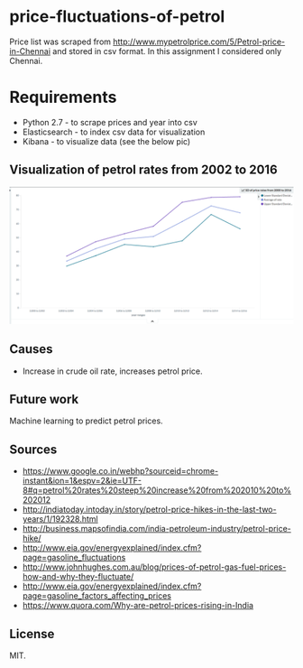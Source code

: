 # price-fluctuations-of-petrol

  Price list was scraped from http://www.mypetrolprice.com/5/Petrol-price-in-Chennai and stored in csv format. In this assignment I considered only Chennai.

# Requirements
- Python 2.7 - to scrape prices and year into csv
- Elasticsearch - to index csv data for visualization
- Kibana - to visualize data (see the below pic)

## Visualization of petrol rates from 2002 to 2016
![sd of petrol rates from 2002 to 2016](https://raw.githubusercontent.com/v-adhithyan/petrol-price-fluctuation/master/stats/petrol-rates-sd-visual.png)

## Causes

* Increase in crude oil rate, increases petrol price.

## Future work

Machine learning to predict petrol prices.

## Sources

* https://www.google.co.in/webhp?sourceid=chrome-instant&ion=1&espv=2&ie=UTF-8#q=petrol%20rates%20steep%20increase%20from%202010%20to%202012
* http://indiatoday.intoday.in/story/petrol-price-hikes-in-the-last-two-years/1/192328.html
* http://business.mapsofindia.com/india-petroleum-industry/petrol-price-hike/
* http://www.eia.gov/energyexplained/index.cfm?page=gasoline_fluctuations
* http://www.johnhughes.com.au/blog/prices-of-petrol-gas-fuel-prices-how-and-why-they-fluctuate/
* http://www.eia.gov/energyexplained/index.cfm?page=gasoline_factors_affecting_prices
* https://www.quora.com/Why-are-petrol-prices-rising-in-India

## License
MIT.
